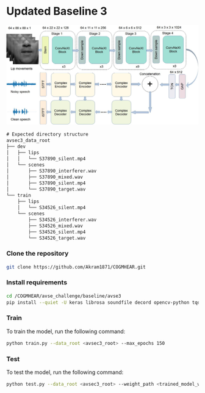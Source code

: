 # Updated Baseline 3

![Overview Figure](https://github.com/akram1871/cogmhear/blob/main/overview.jpg?raw=true)

```text
# Expected directory structure
avsec3_data_root
├── dev
│   ├── lips
│   │   └── S37890_silent.mp4
│   └── scenes
│       ├── S37890_interferer.wav
│       ├── S37890_mixed.wav
│       ├── S37890_silent.mp4
│       └── S37890_target.wav
└── train
    ├── lips
    │   └── S34526_silent.mp4
    └── scenes
        ├── S34526_interferer.wav
        ├── S34526_mixed.wav
        ├── S34526_silent.mp4
        └── S34526_target.wav
```


### Clone the repository
```bash
git clone https://github.com/Akram1871/COGMHEAR.git
```

### Install requirements
```bash
cd /COGMHEAR/avse_challenge/baseline/avse3
pip install --quiet -U keras librosa soundfile decord opencv-python tqdm huggingface_hub transformers
```

### Train
To train the model, run the following command:
```bash
python train.py --data_root <avsec3_root> --max_epochs 150
```


### Test
To test the model, run the following command:
```bash
python test.py --data_root <avsec3_root> --weight_path <trained_model_weights> --save_root <path_to_save_enhanced_utterances>
```